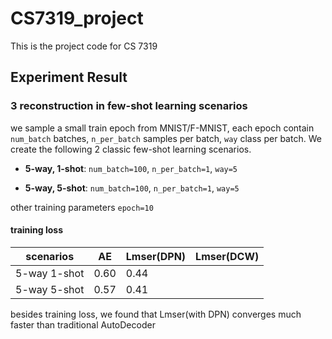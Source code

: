 # CS7319_project
This is the project code for CS 7319



## Experiment Result


### 3 reconstruction in few-shot learning scenarios
we sample a small train epoch from MNIST/F-MNIST, each epoch contain `num_batch` batches,
 `n_per_batch` samples per batch, `way` class per batch. We create the following 2 classic few-shot learning scenarios.

- **5-way, 1-shot**: 
 `num_batch=100`, `n_per_batch=1`, `way=5`

- **5-way, 5-shot**: 
 `num_batch=100`, `n_per_batch=1`, `way=5`
 
 other training parameters
 `epoch=10`
 #### training loss
 
 |scenarios     | AE   | Lmser(DPN) | Lmser(DCW) |
 | ---          | ---  | -----      | ---- |
 | 5-way 1-shot | 0.60 |    0.44    |      |
 | 5-way 5-shot | 0.57 |    0.41    |      |



besides training loss, we found that Lmser(with DPN) converges much faster than traditional AutoDecoder